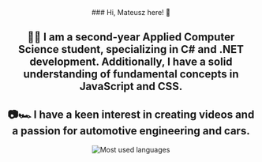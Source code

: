 <center>
### Hi, Mateusz here! 👋

## 🧑‍🎓 I am a second-year Applied Computer Science student, specializing in C# and .NET development. Additionally, I have a solid understanding of fundamental concepts in JavaScript and CSS.
## 📷🏎️ I have a keen interest in creating videos and a passion for automotive engineering and cars.
![Most used languages](https://github-readme-stats.vercel.app/api/top-langs/?username=matek10000&theme=tokyonight&show_icons=true&hide_border=false&layout=compact)
</center>
<!--
**matek10000/matek10000** is a ✨ _special_ ✨ repository because its `README.md` (this file) appears on your GitHub profile.

Here are some ideas to get you started:

- 🔭 I’m currently working on ...
- 🌱 I’m currently learning ...
- 👯 I’m looking to collaborate on ...
- 🤔 I’m looking for help with ...
- 💬 Ask me about ...
- 📫 How to reach me: ...
- 😄 Pronouns: ...
- ⚡ Fun fact: ...
-->

